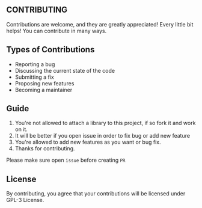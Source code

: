 ## CONTRIBUTING
Contributions are welcome, and they are greatly appreciated! Every little bit helps! You can contribute in many ways.
## Types of Contributions 
-   Reporting a bug
-   Discussing the current state of the code
-   Submitting a fix
-   Proposing new features
-   Becoming a maintainer

## Guide
1. You're not allowed to attach a library to this project, if so fork it and work on it.
2. It will be better if you open issue in order to fix bug or add new feature
3. You're allowed to add new features as you want or bug fix.
4. Thanks for contributing.

Please make sure open `issue` before creating `PR`

## License
By contributing, you agree that your contributions will be licensed under GPL-3 License.

